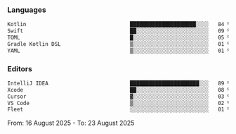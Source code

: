 <!--START_SECTION:waka-->
### Languages
```txt
Kotlin                                 █████████████████████░░░░   84 %
Swift                                  ██░░░░░░░░░░░░░░░░░░░░░░░   09 %
TOML                                   █░░░░░░░░░░░░░░░░░░░░░░░░   05 %
Gradle Kotlin DSL                      ▒░░░░░░░░░░░░░░░░░░░░░░░░   01 %
YAML                                   ▒░░░░░░░░░░░░░░░░░░░░░░░░   01 %
```

### Editors
```txt
IntelliJ IDEA                          ██████████████████████░░░   89 %
Xcode                                  ██░░░░░░░░░░░░░░░░░░░░░░░   08 %
Cursor                                 ▓░░░░░░░░░░░░░░░░░░░░░░░░   03 %
VS Code                                ▒░░░░░░░░░░░░░░░░░░░░░░░░   02 %
Fleet                                  ░░░░░░░░░░░░░░░░░░░░░░░░░   01 %
```

From: 16 August 2025 - To: 23 August 2025
<!--END_SECTION:waka-->
